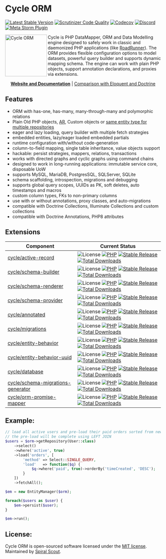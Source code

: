 # Cycle ORM

[![Latest Stable Version](https://poser.pugx.org/cycle/orm/version)](https://packagist.org/packages/cycle/orm)
[![Scrutinizer Code Quality](https://scrutinizer-ci.com/g/cycle/orm/badges/quality-score.png?b=2.x)](https://scrutinizer-ci.com/g/cycle/orm/?branch=2.x)
[![Codecov](https://codecov.io/gh/cycle/orm/graph/badge.svg)](https://codecov.io/gh/cycle/orm)
[![Discord](https://img.shields.io/static/v1?label=Discord&message=chat&logo=Discord&color=%235865F2)](https://discord.gg/qF3HpXhMEP)
[![Meta Storm Plugin](https://img.shields.io/static/v1?&label=Powered+by&message=Meta+Storm+Plugin&logo=phpstorm&color=aa55ee)](https://github.com/xepozz/meta-storm-idea-plugin)

<img src="https://cycle-orm.dev/cycle.png" height="135px" alt="Cycle ORM" align="left"/>

Cycle is PHP DataMapper, ORM and Data Modelling engine designed to safely work in classic and daemonized PHP
applications (like [RoadRunner](https://github.com/spiral/roadrunner)). The ORM provides flexible configuration options
to model datasets, powerful query builder and supports dynamic mapping schema. The engine can work with plain PHP
objects, support annotation declarations, and proxies via extensions.

<p align="center">
	<a href="https://cycle-orm.dev/docs"><b>Website and Documentation</b></a> | <a href="https://github.com/cycle/docs/issues/3">Comparison with Eloquent and Doctrine</a>
</p>

## Features

- ORM with has-one, has-many, many-through-many and polymorphic relations
- Plain Old PHP objects, [AR](https://github.com/https://github.com/cycle/active-record), Custom objects
  or [same entity type for multiple repositories](https://github.com/cycle/orm/tree/2.x/tests/ORM/Functional/Driver/Common/Classless)
- eager and lazy loading, query builder with multiple fetch strategies
- embedded entities, lazy/eager loaded embedded partials
- runtime configuration with/without code-generation
- column-to-field mapping, single table inheritance, value objects support
- hackable: persist strategies, mappers, relations, transactions
- works with directed graphs and cyclic graphs using command chains
- designed to work in long-running applications: immutable service core, disposable UoW
- supports MySQL, MariaDB, PostgresSQL, SQLServer, SQLite
- schema scaffolding, introspection, migrations and debugging
- supports global query scopes, UUIDs as PK, soft deletes, auto timestamps and macros
- custom column types, FKs to non-primary columns
- use with or without annotations, proxy classes, and auto-migrations
- compatible with Doctrine Collections, Illuminate Collections and custom collections
- compatible with Doctrine Annotations, PHP8 attributes

## Extensions

| Component                                                                                 | Current Status                                                                                                                                                                                                                                                                                                                                                                                                                                                                                                                                                                                                                                                        |
|-------------------------------------------------------------------------------------------|-----------------------------------------------------------------------------------------------------------------------------------------------------------------------------------------------------------------------------------------------------------------------------------------------------------------------------------------------------------------------------------------------------------------------------------------------------------------------------------------------------------------------------------------------------------------------------------------------------------------------------------------------------------------------|
| [cycle/active-record](https://github.com/cycle/active-record)                             | ![License](https://img.shields.io/packagist/l/cycle/active-record.svg?style=flat-square&label=) [![PHP](https://img.shields.io/packagist/php-v/cycle/active-record.svg?style=flat-square&logo=php)](https://packagist.org/packages/cycle/active-record) [![Stable Release](https://poser.pugx.org/cycle/active-record/version?style=flat-square)](https://packagist.org/packages/cycle/active-record) [![Total Downloads](https://img.shields.io/packagist/dt/cycle/active-record.svg?style=flat-square)](https://packagist.org/packages/cycle/active-record/stats)                                                                                                   |
| [cycle/schema-builder](https://github.com/cycle/schema-builder)                           | ![License](https://img.shields.io/packagist/l/cycle/schema-builder.svg?style=flat-square&label=) [![PHP](https://img.shields.io/packagist/php-v/cycle/schema-builder.svg?style=flat-square&logo=php)](https://packagist.org/packages/cycle/schema-builder) [![Stable Release](https://poser.pugx.org/cycle/schema-builder/version?style=flat-square)](https://packagist.org/packages/cycle/schema-builder) [![Total Downloads](https://img.shields.io/packagist/dt/cycle/schema-builder.svg?style=flat-square)](https://packagist.org/packages/cycle/schema-builder/stats)                                                                                            |
| [cycle/schema-renderer](https://github.com/cycle/schema-renderer)                         | ![License](https://img.shields.io/packagist/l/cycle/schema-renderer.svg?style=flat-square&label=) [![PHP](https://img.shields.io/packagist/php-v/cycle/schema-renderer.svg?style=flat-square&logo=php)](https://packagist.org/packages/cycle/schema-renderer) [![Stable Release](https://poser.pugx.org/cycle/schema-renderer/version?style=flat-square)](https://packagist.org/packages/cycle/schema-renderer) [![Total Downloads](https://img.shields.io/packagist/dt/cycle/schema-renderer.svg?style=flat-square)](https://packagist.org/packages/cycle/schema-renderer/stats)                                                                                     |
| [cycle/schema-provider](https://github.com/cycle/schema-provider)                         | ![License](https://img.shields.io/packagist/l/cycle/schema-provider.svg?style=flat-square&label=) [![PHP](https://img.shields.io/packagist/php-v/cycle/schema-provider.svg?style=flat-square&logo=php)](https://packagist.org/packages/cycle/schema-provider) [![Stable Release](https://poser.pugx.org/cycle/schema-provider/version?style=flat-square)](https://packagist.org/packages/cycle/schema-provider) [![Total Downloads](https://img.shields.io/packagist/dt/cycle/schema-provider.svg?style=flat-square)](https://packagist.org/packages/cycle/schema-provider/stats)                                                                                     |
| [cycle/annotated](https://github.com/cycle/annotated)                                     | ![License](https://img.shields.io/packagist/l/cycle/annotated.svg?style=flat-square&label=) [![PHP](https://img.shields.io/packagist/php-v/cycle/annotated.svg?style=flat-square&logo=php)](https://packagist.org/packages/cycle/annotated) [![Stable Release](https://poser.pugx.org/cycle/annotated/version?style=flat-square)](https://packagist.org/packages/cycle/annotated) [![Total Downloads](https://img.shields.io/packagist/dt/cycle/annotated.svg?style=flat-square)](https://packagist.org/packages/cycle/annotated/stats)                                                                                                                               |
| [cycle/migrations](https://github.com/cycle/migrations)                                   | ![License](https://img.shields.io/packagist/l/cycle/migrations.svg?style=flat-square&label=) [![PHP](https://img.shields.io/packagist/php-v/cycle/migrations.svg?style=flat-square&logo=php)](https://packagist.org/packages/cycle/migrations) [![Stable Release](https://poser.pugx.org/cycle/migrations/version?style=flat-square)](https://packagist.org/packages/cycle/migrations) [![Total Downloads](https://img.shields.io/packagist/dt/cycle/migrations.svg?style=flat-square)](https://packagist.org/packages/cycle/migrations/stats)                                                                                                                        |
| [cycle/entity-behavior](https://github.com/cycle/entity-behavior)                         | ![License](https://img.shields.io/packagist/l/cycle/entity-behavior.svg?style=flat-square&label=) [![PHP](https://img.shields.io/packagist/php-v/cycle/entity-behavior.svg?style=flat-square&logo=php)](https://packagist.org/packages/cycle/entity-behavior) [![Stable Release](https://poser.pugx.org/cycle/entity-behavior/version?style=flat-square)](https://packagist.org/packages/cycle/entity-behavior) [![Total Downloads](https://img.shields.io/packagist/dt/cycle/entity-behavior.svg?style=flat-square)](https://packagist.org/packages/cycle/entity-behavior/stats)                                                                                     |
| [cycle/entity-behavior-uuid](https://github.com/cycle/entity-behavior-uuid)               | ![License](https://img.shields.io/packagist/l/cycle/entity-behavior-uuid.svg?style=flat-square&label=) [![PHP](https://img.shields.io/packagist/php-v/cycle/entity-behavior-uuid.svg?style=flat-square&logo=php)](https://packagist.org/packages/cycle/entity-behavior-uuid) [![Stable Release](https://poser.pugx.org/cycle/entity-behavior-uuid/version?style=flat-square)](https://packagist.org/packages/cycle/entity-behavior-uuid) [![Total Downloads](https://img.shields.io/packagist/dt/cycle/entity-behavior-uuid.svg?style=flat-square)](https://packagist.org/packages/cycle/entity-behavior-uuid/stats)                                                  |
| [cycle/database](https://github.com/cycle/database)                                       | ![License](https://img.shields.io/packagist/l/cycle/database.svg?style=flat-square&label=) [![PHP](https://img.shields.io/packagist/php-v/cycle/database.svg?style=flat-square&logo=php)](https://packagist.org/packages/cycle/database) [![Stable Release](https://poser.pugx.org/cycle/database/version?style=flat-square)](https://packagist.org/packages/cycle/database) [![Total Downloads](https://img.shields.io/packagist/dt/cycle/database.svg?style=flat-square)](https://packagist.org/packages/cycle/database/stats)                                                                                                                                      |
| [cycle/schema-migrations-generator](https://github.com/cycle/schema-migrations-generator) | ![License](https://img.shields.io/packagist/l/cycle/schema-migrations-generator.svg?style=flat-square&label=) [![PHP](https://img.shields.io/packagist/php-v/cycle/schema-migrations-generator.svg?style=flat-square&logo=php)](https://packagist.org/packages/cycle/schema-migrations-generator) [![Stable Release](https://poser.pugx.org/cycle/schema-migrations-generator/version?style=flat-square)](https://packagist.org/packages/cycle/schema-migrations-generator) [![Total Downloads](https://img.shields.io/packagist/dt/cycle/schema-migrations-generator.svg?style=flat-square)](https://packagist.org/packages/cycle/schema-migrations-generator/stats) |
| [cycle/orm-promise-mapper](https://github.com/cycle/orm-promise-mapper)                   | ![License](https://img.shields.io/packagist/l/cycle/orm-promise-mapper.svg?style=flat-square&label=) [![PHP](https://img.shields.io/packagist/php-v/cycle/orm-promise-mapper.svg?style=flat-square&logo=php)](https://packagist.org/packages/cycle/orm-promise-mapper) [![Stable Release](https://poser.pugx.org/cycle/orm-promise-mapper/version?style=flat-square)](https://packagist.org/packages/cycle/orm-promise-mapper) [![Total Downloads](https://img.shields.io/packagist/dt/cycle/orm-promise-mapper.svg?style=flat-square)](https://packagist.org/packages/cycle/orm-promise-mapper/stats)                                                                |

## Example:

```php
// load all active users and pre-load their paid orders sorted from newest to olders
// the pre-load will be complete using LEFT JOIN
$users = $orm->getRepository(User::class)
    ->select()
    ->where('active', true)
    ->load('orders', [
        'method' => Select::SINGLE_QUERY,
        'load'   => function($q) {
            $q->where('paid', true)->orderBy('timeCreated', 'DESC');
        }
    ])
    ->fetchAll();

$em = new EntityManager($orm);

foreach($users as $user) {
    $em->persist($user);
}

$em->run();
```

## License:

Cycle ORM is open-sourced software licensed under the [MIT license](https://opensource.org/licenses/MIT).
Maintained by [Spiral Scout](https://spiralscout.com).
